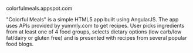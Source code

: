 colorfulmeals.appspot.com

"Colorful Meals" is a simple HTML5 app built using AngularJS. The app uses APIs provided by yummly.com to get recipes.
User picks ingredients from at least one of 4 food groups, selects dietary options (low carb/low fat/dairy or gluten free)
and is presented with recipes from several popular food blogs.
